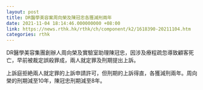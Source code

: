 ```yaml
---
layout: post
title: DR醫學美容案周向榮及陳冠忠各獲減刑兩年
date: 2021-11-04 18:14:46.000000000 +08:00
link: https://news.rthk.hk/rthk/ch/component/k2/1618390-20211104.htm
categories: rthk
---
```


DR醫學美容集團創辦人周向榮及實驗室助理陳冠忠，因涉及療程疏忽導致顧客死亡，早前被裁定誤殺罪成，兩人就定罪及刑期提出上訴。

上訴庭拒絶兩人就定罪的上訴申請許可，但刑期的上訴得直，各獲減刑兩年。周向榮的刑期減至10年，陳冠忠刑期減至8年。
